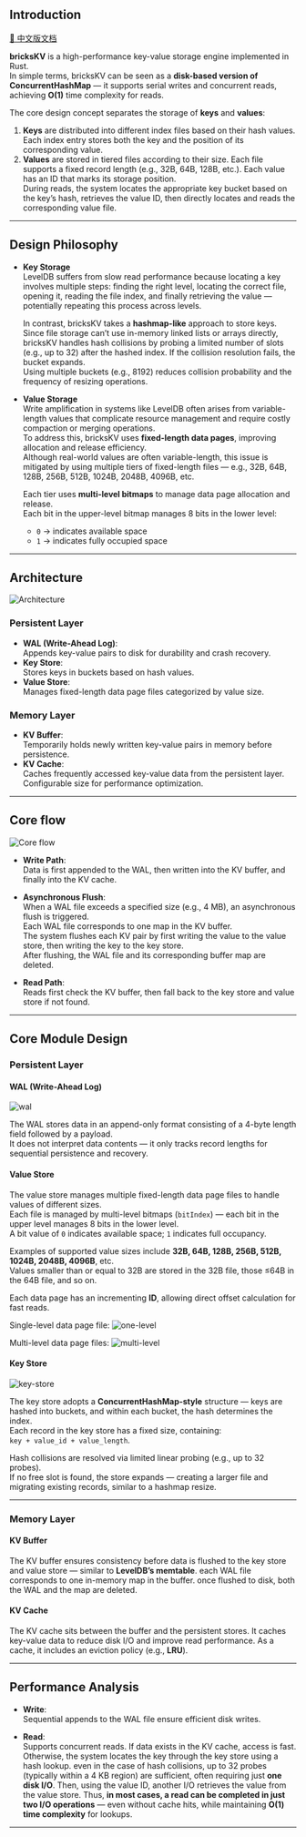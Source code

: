 ## Introduction
[📘 中文版文档](./docs/README_ZH.md)

**bricksKV** is a high-performance key-value storage engine implemented in Rust.  
In simple terms, bricksKV can be seen as a **disk-based version of ConcurrentHashMap** — it supports serial writes and concurrent reads, achieving **O(1)** time complexity for reads.

The core design concept separates the storage of **keys** and **values**:

1. **Keys** are distributed into different index files based on their hash values. Each index entry stores both the key and the position of its corresponding value.
2. **Values** are stored in tiered files according to their size. Each file supports a fixed record length (e.g., 32B, 64B, 128B, etc.). Each value has an ID that marks its storage position.  
   During reads, the system locates the appropriate key bucket based on the key’s hash, retrieves the value ID, then directly locates and reads the corresponding value file.

---

## Design Philosophy

- **Key Storage**  
  LevelDB suffers from slow read performance because locating a key involves multiple steps: finding the right level, locating the correct file, opening it, reading the file index, and finally retrieving the value — potentially repeating this process across levels.

  In contrast, bricksKV takes a **hashmap-like** approach to store keys. Since file storage can’t use in-memory linked lists or arrays directly, bricksKV handles hash collisions by probing a limited number of slots (e.g., up to 32) after the hashed index. If the collision resolution fails, the bucket expands.  
  Using multiple buckets (e.g., 8192) reduces collision probability and the frequency of resizing operations.

- **Value Storage**  
  Write amplification in systems like LevelDB often arises from variable-length values that complicate resource management and require costly compaction or merging operations.  
  To address this, bricksKV uses **fixed-length data pages**, improving allocation and release efficiency.  
  Although real-world values are often variable-length, this issue is mitigated by using multiple tiers of fixed-length files — e.g., 32B, 64B, 128B, 256B, 512B, 1024B, 2048B, 4096B, etc.

  Each tier uses **multi-level bitmaps** to manage data page allocation and release.  
  Each bit in the upper-level bitmap manages 8 bits in the lower level:
  - `0` → indicates available space
  - `1` → indicates fully occupied space

---

## Architecture

![Architecture](./docs/image/architecture.png)

### Persistent Layer
- **WAL (Write-Ahead Log)**:  
  Appends key-value pairs to disk for durability and crash recovery.
- **Key Store**:  
  Stores keys in buckets based on hash values.
- **Value Store**:  
  Manages fixed-length data page files categorized by value size.

### Memory Layer
- **KV Buffer**:  
  Temporarily holds newly written key-value pairs in memory before persistence.
- **KV Cache**:  
  Caches frequently accessed key-value data from the persistent layer. Configurable size for performance optimization.

---

## Core flow

![Core flow](./docs/image/core-flow.png)

- **Write Path**:  
  Data is first appended to the WAL, then written into the KV buffer, and finally into the KV cache.

- **Asynchronous Flush**:  
  When a WAL file exceeds a specified size (e.g., 4 MB), an asynchronous flush is triggered.  
  Each WAL file corresponds to one map in the KV buffer.  
  The system flushes each KV pair by first writing the value to the value store, then writing the key to the key store.  
  After flushing, the WAL file and its corresponding buffer map are deleted.

- **Read Path**:  
  Reads first check the KV buffer, then fall back to the key store and value store if not found.

---

## Core Module Design

### Persistent Layer

#### WAL (Write-Ahead Log)

![wal](./docs/image/wal.png)

The WAL stores data in an append-only format consisting of a 4-byte length field followed by a payload.  
It does not interpret data contents — it only tracks record lengths for sequential persistence and recovery.

#### Value Store

The value store manages multiple fixed-length data page files to handle values of different sizes.  
Each file is managed by multi-level bitmaps (`bitIndex`) — each bit in the upper level manages 8 bits in the lower level.  
A bit value of `0` indicates available space; `1` indicates full occupancy.

Examples of supported value sizes include **32B, 64B, 128B, 256B, 512B, 1024B, 2048B, 4096B**, etc.  
Values smaller than or equal to 32B are stored in the 32B file, those ≤64B in the 64B file, and so on.

Each data page has an incrementing **ID**, allowing direct offset calculation for fast reads.

Single-level data page file:
![one-level](./docs/image/value-store.png)

Multi-level data page files:
![multi-level](./docs/image/multi_level_data_page_file.png)

#### Key Store

![key-store](./docs/image/key-store.png)

The key store adopts a **ConcurrentHashMap-style** structure — keys are hashed into buckets, and within each bucket, the hash determines the index.  
Each record in the key store has a fixed size, containing:  
`key + value_id + value_length`.

Hash collisions are resolved via limited linear probing (e.g., up to 32 probes).  
If no free slot is found, the store expands — creating a larger file and migrating existing records, similar to a hashmap resize.

---

### Memory Layer

#### KV Buffer

The KV buffer ensures consistency before data is flushed to the key store and value store — similar to **LevelDB’s memtable**. each WAL file corresponds to one in-memory map in the buffer. once flushed to disk, both the WAL and the map are deleted.

#### KV Cache

The KV cache sits between the buffer and the persistent stores. It caches key-value data to reduce disk I/O and improve read performance. As a cache, it includes an eviction policy (e.g., **LRU**).

---

## Performance Analysis

- **Write**:  
  Sequential appends to the WAL file ensure efficient disk writes.

- **Read**:  
  Supports concurrent reads. If data exists in the KV cache, access is fast. Otherwise, the system locates the key through the key store using a hash lookup. even in the case of hash collisions, up to 32 probes (typically within a 4 KB region) are sufficient, often requiring just **one disk I/O**. Then, using the value ID, another I/O retrieves the value from the value store. Thus, **in most cases, a read can be completed in just two I/O operations** — even without cache hits, while maintaining **O(1) time complexity** for lookups.

---